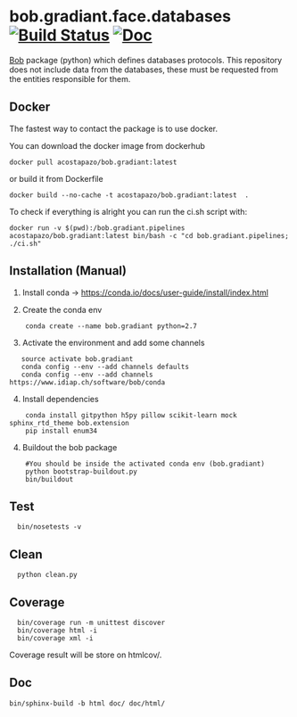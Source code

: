 # bob.gradiant.face.databases [![Build Status](https://travis-ci.org/Gradiant/bob.gradiant.pipelines.svg?branch=master)](https://travis-ci.org/Gradiant/bob.gradiant.face.databases) [![Doc](http://img.shields.io/badge/docs-latest-orange.svg)](https://gradiant.github.io/bob.gradiant.face.databases/)




[Bob](https://www.idiap.ch/software/bob/) package (python) which defines databases protocols. This repository does not include data from the databases, these must be requested from the entities responsible for them.


## Docker 

The fastest way to contact the package is to use docker. 

You can download the docker image from dockerhub

~~~
docker pull acostapazo/bob.gradiant:latest 
~~~

or build it from Dockerfile

~~~
docker build --no-cache -t acostapazo/bob.gradiant:latest  .
~~~

To check if everything is alright you can run the ci.sh script with:

~~~
docker run -v $(pwd):/bob.gradiant.pipelines acostapazo/bob.gradiant:latest bin/bash -c "cd bob.gradiant.pipelines; ./ci.sh"
~~~

## Installation (Manual)


1. Install conda -> https://conda.io/docs/user-guide/install/index.html

2. Create the conda env

~~~
    conda create --name bob.gradiant python=2.7
~~~

3. Activate the environment and add some channels

~~~
   source activate bob.gradiant
   conda config --env --add channels defaults
   conda config --env --add channels https://www.idiap.ch/software/bob/conda
~~~

4. Install dependencies

~~~
    conda install gitpython h5py pillow scikit-learn mock sphinx_rtd_theme bob.extension
    pip install enum34
~~~


4. Buildout the bob package

~~~
    #You should be inside the activated conda env (bob.gradiant)
    python bootstrap-buildout.py
    bin/buildout
~~~

## Test

~~~
  bin/nosetests -v
~~~

## Clean

~~~
  python clean.py
~~~

## Coverage

~~~  
  bin/coverage run -m unittest discover
  bin/coverage html -i
  bin/coverage xml -i
~~~

Coverage result will be store on htmlcov/.

## Doc

~~~
bin/sphinx-build -b html doc/ doc/html/
~~~
